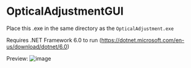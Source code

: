 # OpticalAdjustmentGUI

Place this .exe in the same directory as the `OpticalAdjustment.exe`

Requires .NET Framework 6.0 to run (https://dotnet.microsoft.com/en-us/download/dotnet/6.0)

Preview:
![image](https://github.com/bernhardberger/OpticalAdjustmentGUI/assets/2110083/045419a1-e7f1-409f-9d99-b98d58b0ace8)
